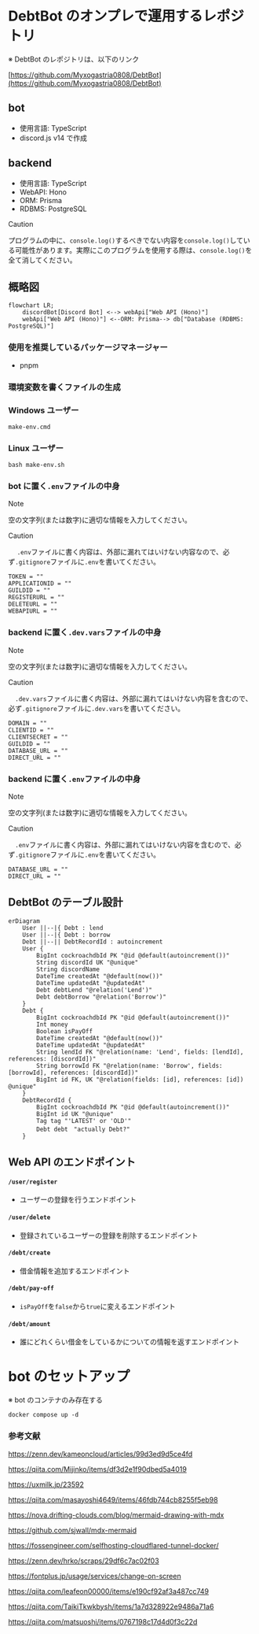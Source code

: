 # DebtBot のオンプレで運用するレポジトリ

※ DebtBot のレポジトリは、以下のリンク

[https://github.com/Myxogastria0808/DebtBot](https://github.com/Myxogastria0808/DebtBot)

## bot

- 使用言語: TypeScript
- discord.js v14 で作成

## backend

- 使用言語: TypeScript
- WebAPI: Hono
- ORM: Prisma
- RDBMS: PostgreSQL

> [!CAUTION]
> プログラムの中に、`console.log()`するべきでない内容を`console.log()`している可能性があります。実際にこのプログラムを使用する際は、`console.log()`を全て消してください。

## 概略図

```mermaid
flowchart LR;
    discordBot[Discord Bot] <--> webApi["Web API (Hono)"]
    webApi["Web API (Hono)"] <--ORM: Prisma--> db["Database (RDBMS: PostgreSQL)"]
```

### 使用を推奨しているパッケージマネージャー

- pnpm

### 環境変数を書くファイルの生成

### Windows ユーザー

```batch
make-env.cmd
```

### Linux ユーザー

```shell
bash make-env.sh
```

### bot に置く`.env`ファイルの中身

> [!NOTE]
> 空の文字列(または数字)に適切な情報を入力してください。

> [!CAUTION]
> 　 `.env`ファイルに書く内容は、外部に漏れてはいけない内容なので、必ず`.gitignore`ファイルに`.env`を書いてください。

```.env
TOKEN = ""
APPLICATIONID = ""
GUILDID = ""
REGISTERURL = ""
DELETEURL = ""
WEBAPIURL = ""

```

### backend に置く`.dev.vars`ファイルの中身

> [!NOTE]
> 空の文字列(または数字)に適切な情報を入力してください。

> [!CAUTION]
> 　`.dev.vars`ファイルに書く内容は、外部に漏れてはいけない内容を含むので、必ず`.gitignore`ファイルに`.dev.vars`を書いてください。

```.env
DOMAIN = ""
CLIENTID = ""
CLIENTSECRET = ""
GUILDID = ""
DATABASE_URL = ""
DIRECT_URL = ""
```

### backend に置く`.env`ファイルの中身

> [!NOTE]
> 空の文字列(または数字)に適切な情報を入力してください。

> [!CAUTION]
> 　`.env`ファイルに書く内容は、外部に漏れてはいけない内容を含むので、必ず`.gitignore`ファイルに`.env`を書いてください。

```.env
DATABASE_URL = ""
DIRECT_URL = ""

```

## DebtBot のテーブル設計

```mermaid
erDiagram
    User ||--|{ Debt : lend
    User ||--|{ Debt : borrow
    Debt ||--|| DebtRecordId : autoincrement
    User {
        BigInt cockroachdbId PK "@id @default(autoincrement())"
        String discordId UK "@unique"
        String discordName
        DateTime createdAt "@default(now())"
        DateTime updatedAt "@updatedAt"
        Debt debtLend "@relation('Lend')"
        Debt debtBorrow "@relation('Borrow')"
    }
    Debt {
        BigInt cockroachdbId PK "@id @default(autoincrement())"
        Int money
        Boolean isPayOff
        DateTime createdAt "@default(now())"
        DateTime updatedAt "@updatedAt"
        String lendId FK "@relation(name: 'Lend', fields: [lendId], references: [discordId])"
        String borrowId FK "@relation(name: 'Borrow', fields: [borrowId], references: [discordId])"
        BigInt id FK, UK "@relation(fields: [id], references: [id]) @unique"
    }
    DebtRecordId {
        BigInt cockroachdbId PK "@id @default(autoincrement())"
        BigInt id UK "@unique"
        Tag tag "'LATEST' or 'OLD'"
        Debt debt　"actually Debt?"
    }
```

## Web API のエンドポイント

#### `/user/register`

- ユーザーの登録を行うエンドポイント

#### `/user/delete`

- 登録されているユーザーの登録を削除するエンドポイント

#### `/debt/create`

- 借金情報を追加するエンドポイント

#### `/debt/pay-off`

- `isPayOff`を`false`から`true`に変えるエンドポイント

#### `/debt/amount`

- 誰にどれくらい借金をしているかについての情報を返すエンドポイント

# bot のセットアップ

※ bot のコンテナのみ存在する

```shell
docker compose up -d
```

### 参考文献

https://zenn.dev/kameoncloud/articles/99d3ed9d5ce4fd

https://qiita.com/Mijinko/items/df3d2e1f90dbed5a4019

https://uxmilk.jp/23592

https://qiita.com/masayoshi4649/items/46fdb744cb8255f5eb98

https://nova.drifting-clouds.com/blog/mermaid-drawing-with-mdx

https://github.com/sjwall/mdx-mermaid

https://fossengineer.com/selfhosting-cloudflared-tunnel-docker/

https://zenn.dev/hrko/scraps/29df6c7ac02f03

https://fontplus.jp/usage/services/change-on-screen

https://qiita.com/leafeon00000/items/e190cf92af3a487cc749

https://qiita.com/TaikiTkwkbysh/items/1a7d328922e9486a71a6

https://qiita.com/matsuoshi/items/0767198c17d4d0f3c22d
